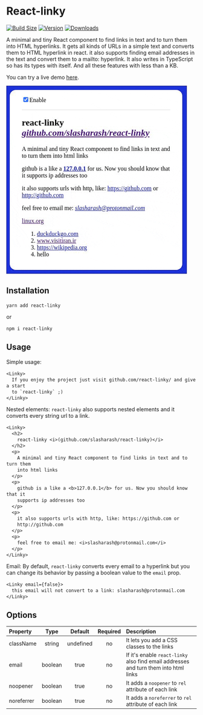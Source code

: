 # React-linky

[![Build Size](https://img.shields.io/bundlephobia/minzip/react-linky?label=bundle%20size&style=flat&colorA=000000&colorB=000000)](https://bundlephobia.com/result?p=react-linky)
[![Version](https://img.shields.io/npm/v/react-linky?style=flat&colorA=000000&colorB=000000)](https://www.npmjs.com/package/react-linky)
[![Downloads](http://img.shields.io/npm/dt/react-linky?style=flat&colorA=000000&colorB=000000)](https://www.npmjs.com/package/react-linky)

A minimal and tiny React component to find links in text and to turn them into HTML hyperlinks. It gets all kinds of URLs in a simple text and converts them to HTML hyperlink in react. it also supports finding email addresses in the text and convert them to a mailto: hyperlink. It also writes in TypeScript so has its types with itself. And all these features with less than a KB.

You can try a live demo [here](https://codesandbox.io/s/react-linky-1kq1w).

<img alt="react-linky" src="https://raw.githubusercontent.com/SlashArash/react-linky/master/assets/react-linky-demo.gif" />

## Installation

    yarn add react-linky

or

    npm i react-linky

## Usage

Simple usage:

```es6
<Linky>
  If you enjoy the project just visit github.com/react-linky/ and give a start
  to `react-linky` ;)
</Linky>
```

Nested elements:
`react-linky` also supports nested elements and it converts every string url to a link.

```es6
<Linky>
  <h2>
    react-linky <i>(github.com/slasharash/react-linky)</i>
  </h2>
  <p>
    A minimal and tiny React component to find links in text and to turn them
    into html links
  </p>
  <p>
    github is a like a <b>127.0.0.1</b> for us. Now you should know that it
    supports ip addresses too
  </p>
  <p>
    it also supports urls with http, like: https://github.com or
    http://github.com
  </p>
  <p>
    feel free to email me: <i>slasharash@protonmail.com</i>
  </p>
</Linky>
```

Email:
By default, `react-linky` converts every email to a hyperlink but you can change its behavior by passing a boolean value to the `email` prop.

```es6
<Linky email={false}>
  this email will not convert to a link: slasharash@protonmail.com
</Linky>
```

## Options

| Property   |  Type   |  Default  | Required | Description                                                                          |
| :--------- | :-----: | :-------: | :------: | :----------------------------------------------------------------------------------- |
| className  | string  | undefined |    no    | It lets you add a CSS classes to the links                                           |
| email      | boolean |   true    |    no    | If it's enable `react-linky` also find email addresses and turn them into html links |
| noopener   | boolean |   true    |    no    | It adds a `noopener` to `rel` attribute of each link                                 |
| noreferrer | boolean |   true    |    no    | It adds a `noreferrer` to `rel` attribute of each link                               |
